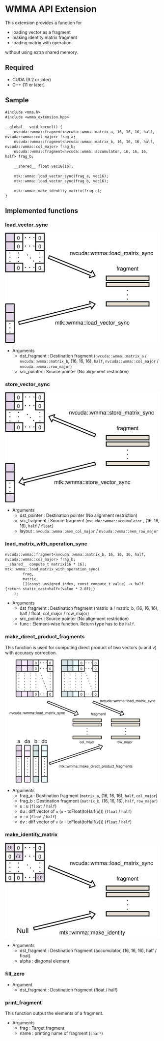 # WMMA API Extension
This extension provides a function for
- loading vector as a fragment
- making identity matrix fragment
- loading matrix with operation

without using extra shared memory.

## Required
- CUDA (9.2 or later)
- C++ (11 or later)

## Sample
```cuda
#include <mma.h>
#include <wmma_extension.hpp>

__global__ void kernel() {
	nvcuda::wmma::fragment<nvcuda::wmma::matrix_a, 16, 16, 16, half, nvcuda::wmma::col_major> frag_a;
	nvcuda::wmma::fragment<nvcuda::wmma::matrix_b, 16, 16, 16, half, nvcuda::wmma::col_major> frag_b;
	nvcuda::wmma::fragment<nvcuda::wmma::accumulator, 16, 16, 16, half> frag_b;

	__shared__ float vec16[16];

	mtk::wmma::load_vector_sync(frag_a, vec16);
	mtk::wmma::load_vector_sync(frag_b, vec16);

	mtk::wmma::make_identity_matrix(frag_c);
}
```

## Implemented functions
### load_vector_sync
![load_matrix](docs/load_vector-en.svg)
- Arguments
  - dst_fragment : Destination fragment (`nvcuda::wmma::matrix_a` / `nvcuda::wmma::matrix_b`, (16, 16, 16), `half`, `nvcuda::wmma::col_major` / `nvcuda::wmma::row_major`)
  - src_pointer  : Source pointer (No alignment restriction)

### store_vector_sync
![store_matrix](docs/store_vector-en.svg)
- Arguments
  - dst_pointer  : Destination pointer (No alignment restriction)
  - src_fragment : Source fragment (`nvcuda::wmma::accumulator` , (16, 16, 16), `half` / `float`)
  - layout       : `nvcuda::wmma::mem_col_major` / `nvcuda::wmma::mem_row_major`

### load_matrix_with_operation_sync
```cuda
nvcuda::wmma::fragment<nvcuda::wmma::matrix_b, 16, 16, 16, half, nvcuda::wmma::col_major> frag_b;
__shared__ compute_t matrix[16 * 16];
mtk::wmma::load_matrix_with_operation_sync(
		frag,
		matrix,
		[](const unsigned index, const compute_t value) -> half {return static_cast<half>(value * 2.0f);}
	);
```
- Arguments
  - dst_fragment : Destination fragment (matrix_a / matrix_b, (16, 16, 16), half / float, col_major / row_major)
  - src_pointer  : Source pointer (No alignment restriction)
  - func         : Element-wise function. Return type has to be `half`.

### make_direct_product_fragments
This function is used for computing direct product of two vectors (u and v) with accuracy correction.

![make_direct_product_fragments](docs/make_direct_product_fragments-en.svg)

- Arguments
  - frag_a : Destination fragment (`matrix_a`, (16, 16, 16), `half`, `col_major`)
  - frag_b : Destination fragment (`matrix_b`, (16, 16, 16), `half`, `row_major`)
  - u      : u (`float` / `half`)
  - du     : diff vector of `u` (`u` - toFloat(toHalf(`u`))) (`float` / `half`)
  - v      : v (`float` / `half`)
  - dv     : diff vector of `v` (`v` - toFloat(toHalf(`v`))) (`float` / `half`)

### make_identity_matrix
![load_matrix](docs/make_identity-en.svg)
- Arguments
  - dst_fragment : Destination fragment (accumulator, (16, 16, 16), half / float)
  - alpha : diagonal element

### fill_zero
- Argument
  - dst_fragment : Destination fragment (float / half)

### print_fragment
This function output the elements of a fragment.
- Arguments
  - frag : Target fragment
  - name : printing name of fragment (`char*`)
